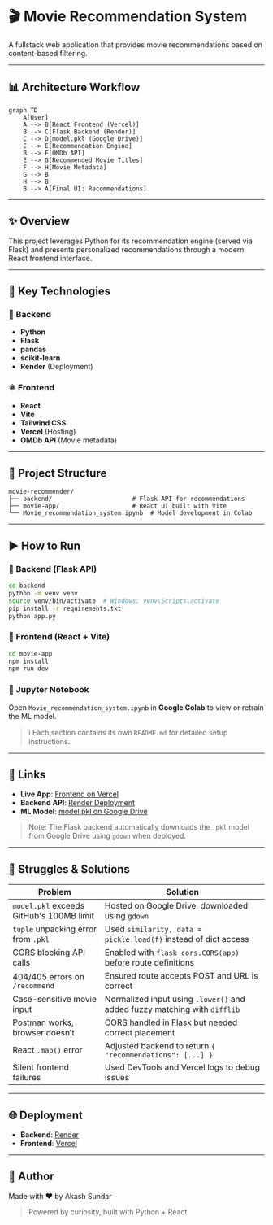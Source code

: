 # 🎬 Movie Recommendation System

A fullstack web application that provides movie recommendations based on content-based filtering.

---

## 📊 Architecture Workflow

```mermaid
graph TD
    A[User]
    A --> B[React Frontend (Vercel)]
    B --> C[Flask Backend (Render)]
    C --> D[model.pkl (Google Drive)]
    C --> E[Recommendation Engine]
    B --> F[OMDb API]
    E --> G[Recommended Movie Titles]
    F --> H[Movie Metadata]
    G --> B
    H --> B
    B --> A[Final UI: Recommendations]
```

---

## ✨ Overview

This project leverages Python for its recommendation engine (served via Flask) and presents personalized recommendations through a modern React frontend interface.

---

## 🚀 Key Technologies

### 🐍 Backend
- **Python**
- **Flask**
- **pandas**
- **scikit-learn**
- **Render** (Deployment)

### ⚛️ Frontend
- **React**
- **Vite**
- **Tailwind CSS**
- **Vercel** (Hosting)
- **OMDb API** (Movie metadata)

---

## 📁 Project Structure

```
movie-recommender/
├── backend/                      # Flask API for recommendations
├── movie-app/                    # React UI built with Vite
└── Movie_recommendation_system.ipynb  # Model development in Colab
```

---

## ▶️ How to Run

### 🧠 Backend (Flask API)
```bash
cd backend
python -m venv venv
source venv/bin/activate  # Windows: venv\Scripts\activate
pip install -r requirements.txt
python app.py
```

### 🎨 Frontend (React + Vite)
```bash
cd movie-app
npm install
npm run dev
```

### 📓 Jupyter Notebook
Open `Movie_recommendation_system.ipynb` in **Google Colab** to view or retrain the ML model.

> ℹ️ Each section contains its own `README.md` for detailed setup instructions.

---

## 🔗 Links

- **Live App**: [Frontend on Vercel](https://movie-recommender-nu-three.vercel.app)
- **Backend API**: [Render Deployment](https://movie-recommender-bit5.onrender.com)
- **ML Model**: [model.pkl on Google Drive](https://drive.google.com/file/d/1sGPdOb3SJLy7TzSn5ULYVKQplsR0tLpk/view)

> Note: The Flask backend automatically downloads the `.pkl` model from Google Drive using `gdown` when deployed.

---

## 🚧 Struggles & Solutions

| Problem | Solution |
|--------|----------|
| `model.pkl` exceeds GitHub's 100MB limit | Hosted on Google Drive, downloaded using `gdown` |
| `tuple` unpacking error from `.pkl` | Used `similarity, data = pickle.load(f)` instead of dict access |
| CORS blocking API calls | Enabled with `flask_cors.CORS(app)` before route definitions |
| 404/405 errors on `/recommend` | Ensured route accepts POST and URL is correct |
| Case-sensitive movie input | Normalized input using `.lower()` and added fuzzy matching with `difflib` |
| Postman works, browser doesn’t | CORS handled in Flask but needed correct placement |
| React `.map()` error | Adjusted backend to return `{ "recommendations": [...] }` |
| Silent frontend failures | Used DevTools and Vercel logs to debug issues |

---

## 🌐 Deployment

- **Backend**: [Render](https://render.com/)
- **Frontend**: [Vercel](https://vercel.com/)

---

## 📌 Author

Made with ❤️ by Akash Sundar  
> Powered by curiosity, built with Python + React.
